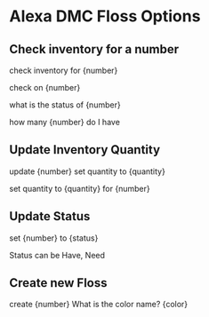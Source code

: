 # Alexa DMC Floss Options

## Check inventory for a number

check inventory for {number}

check on {number}

what is the status of {number}

how many {number} do I have

## Update Inventory Quantity

update {number} set quantity to {quantity}

set quantity to {quantity} for {number}

## Update Status

set {number} to {status}

Status can be Have, Need

## Create new Floss 

create {number}
  What is the color name?
{color}
